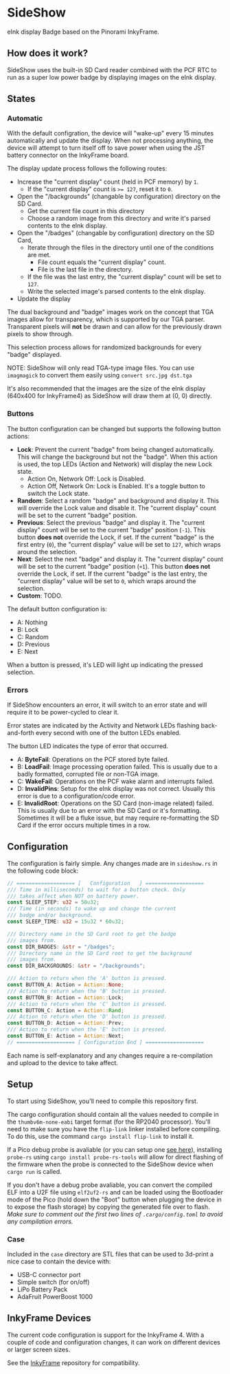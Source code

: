 # SideShow

eInk display Badge based on the Pinorami InkyFrame.

## How does it work?

SideShow uses the built-in SD Card reader combined with the PCF RTC to run as
a super low power badge by displaying images on the eInk display.

## States

### Automatic

With the default configration, the device will "wake-up" every 15 minutes automatically
and update the display. When not processing anything, the device will attempt to
turn itself off to save power when using the JST battery connector on the InkyFrame
board.

The display update process follows the following routes:

- Increase the "current display" count (held in PCF memory) by `1`.
  - If the "current display" count is `>= 127`, reset it to `0`.
- Open the "/backgrounds" (changable by configuration) directory on the SD Card.
  - Get the current file count in this directory
  - Choose a random image from this directory and write it's parsed contents to
    the eInk display.
- Open the "/badges" (changable by configuration) directory on the SD Card,
  - Iterate through the files in the directory until one of the conditions are met.
    - File count equals the "current display" count.
    - File is the last file in the directory.
  - If the file was the last entry, the "current display" count will be set to `127`.
  - Write the selected image's parsed contents to the eInk display.
- Update the display

The dual background and "badge" images work on the concept that TGA images allow
for transparency, which is supported by our TGA parser. Transparent pixels will
__not__ be drawn and can allow for the previously drawn pixels to show through.

This selection process allows for randomized backgrounds for every "badge" displayed.

NOTE: SideShow will only read TGA-type image files. You can use `imagmagick` to
convert them easily using `convert src.jpg dst.tga`

It's also recommended that the images are the size of the eInk display (640x400 for InkyFrame4)
as SideShow will draw them at (0, 0) directly.

### Buttons

The button configuration can be changed but supports the following button actions:

- __Lock__: Prevent the current "badge" from being changed automatically. This will
  change the background but not the "badge". When this action is used, the top
  LEDs (Action and Network) will display the new Lock state.
  - Action On, Network Off: Lock is Disabled.
  - Action Off, Network On: Lock is Enabled.
  It's a toggle button to switch the Lock state.
- __Random__: Select a random "badge" and background and display it. This will
  override the Lock value and disable it. The "current display" count will be set
  to the current "badge" position.
- __Previous__: Select the previous "badge" and display it. The "current display"
  count will be set to the current "badge" position (`-1`). This button __does not__
  override the Lock, if set. If the current "badge" is the first entry (`0`), the
  "current display" value will be set to `127`, which wraps around the selection.
- __Next__: Select the next "badge" and display it. The "current display"
  count will be set to the current "badge" position (`+1`). This button __does not__
  override the Lock, if set. If the current "badge" is the last entry, the
  "current display" value will be set to `0`, which wraps around the selection.
- __Custom__: TODO.

The default button configuration is:

- A: Nothing
- B: Lock
- C: Random
- D: Previous
- E: Next

When a button is pressed, it's LED will light up indicating the pressed selection.

### Errors

If SideShow encounters an error, it will switch to an error state and will require it
to be power-cycled to clear it.

Error states are indicated by the Activity and Network LEDs flashing back-and-forth
every second with one of the button LEDs enabled.

The button LED indicates the type of error that occurred.

- A: __ByteFail__: Operations on the PCF stored byte failed.
- B: __LoadFail__: Image processing operation failed. This is usually due to a badly
     formatted, corrupted file or non-TGA image.
- C: __WakeFail__: Operations on the PCF wake alarm and interrupts failed.
- D: __InvalidPins__: Setup for the eInk display was not correct. Usually this error
     is due to a configuration/code error.
- E: __InvalidRoot__: Operations on the SD Card (non-image related) failed. This is
     usually due to an error with the SD Card or it's formatting. Sometimes it
     will be a fluke issue, but may require re-formatting the SD Card if the error
     occurs multiple times in a row.

## Configuration

The configuration is fairly simple. Any changes made are in `sideshow.rs` in the
following code block:

```rust
// =================== [   Configuration   ] ===================
/// Time in milliseconds) to wait for a button check. Only
/// takes affect when NOT on battery power.
const SLEEP_STEP: u32 = 50u32;
/// Time (in seconds) to wake up and change the current
/// badge and/or background.
const SLEEP_TIME: u32 = 15u32 * 60u32;

/// Directory name in the SD Card root to get the badge
/// images from.
const DIR_BADGES: &str = "/badges";
/// Directory name in the SD Card root to get the background
/// images from.
const DIR_BACKGROUNDS: &str = "/backgrounds";

/// Action to return when the 'A' button is pressed.
const BUTTON_A: Action = Action::None;
/// Action to return when the 'B' button is pressed.
const BUTTON_B: Action = Action::Lock;
/// Action to return when the 'C' button is pressed.
const BUTTON_C: Action = Action::Rand;
/// Action to return when the 'D' button is pressed.
const BUTTON_D: Action = Action::Prev;
/// Action to return when the 'E' button is pressed.
const BUTTON_E: Action = Action::Next;
// =================== [ Configuration End ] ===================
```

Each name is self-explanatory and any changes require a re-compilation and upload to
the device to take affect.

## Setup

To start using SideShow, you'll need to compile this repository first.

The cargo configuration should contain all the values needed to compile in the
`thumbv6m-none-eabi` target format (for the RP2040 processor). You'll need to make
sure you have the `flip-link` linker installed before compiling. To do this, use
the command `cargo install flip-link` to install it.

If a Pico debug probe is avaliable (or you can setup one
[see here](https://mcuoneclipse.com/2022/09/17/picoprobe-using-the-raspberry-pi-pico-as-debug-probe/)),
installing `probe-rs` using `cargo install probe-rs-tools` will allow for direct
flashing of the firmware when the probe is connected to the SideShow device when
`cargo run` is called.

If you don't have a debug probe avaliable, you can convert the compiled ELF into
a U2F file using `elf2uf2-rs` and can be loaded using the Bootloader mode of the
Pico (hold down the "Boot" button when plugging the device in to expose the flash
storage) by copying the generated file over to flash. _Make sure to comment out_
_the first two lines of `.cargo/config.toml` to avoid any compilation errors._

### Case

Included in the `case` directory are STL files that can be used to 3d-print a
nice case to contain the device with:

- USB-C connector port
- Simple switch (for on/off)
- LiPo Battery Pack
- AdaFruit PowerBoost 1000

## InkyFrame Devices

The current code configuration is support for the InkyFrame 4. With a couple of
code and configuration changes, it can work on different devices or larger screen
sizes.

See the [InkyFrame](https://github.com/secfurry/inky-frame) repository for compatibility.
